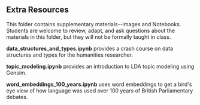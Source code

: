 ## Extra Resources

This folder contains supplementary materials--images and Notebooks. Students are welcome to review, adapt, and ask questions about the materials in this folder, but they will not be formally taught in class. 

__data_structures_and_types.ipynb__ provides a crash course on data structures and types for the humanities researcher. 

__topic_modeling.ipynb__ provides an introduction to LDA topic modeling using Gensim.

__word_embeddings_100_years.ipynb__ uses word embeddings to get a bird's eye view of how language was used over 100 years of British Parliamentary debates. 
